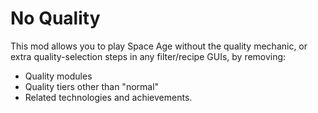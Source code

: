 # No Quality

This mod allows you to play Space Age without the quality mechanic, or extra quality-selection steps in any filter/recipe GUIs, by removing:

* Quality modules
* Quality tiers other than "normal"
* Related technologies and achievements.
